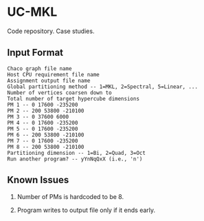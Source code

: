 UC-MKL
======

Code repository. Case studies.

## Input Format

```
Chaco graph file name
Host CPU requirement file name
Assignment output file name
Global partitioning method -- 1=MKL, 2=Spectral, 5=Linear, ...
Number of vertices coarsen down to
Total number of target hypercube dimensions
PM 1 -- 0 17600 -235200
PM 2 -- 200 53800 -210100  
PM 3 -- 0 37600 6000
PM 4 -- 0 17600 -235200
PM 5 -- 0 17600 -235200
PM 6 -- 200 53800 -210100 
PM 7 -- 0 17600 -235200
PM 8 -- 200 53800 -210100
Partitioning dimension -- 1=Bi, 2=Quad, 3=Oct
Run another program? -- yYnNqQxX (i.e., 'n')
```

## Known Issues

1. Number of PMs is hardcoded to be 8.

2. Program writes to output file only if it ends early.

